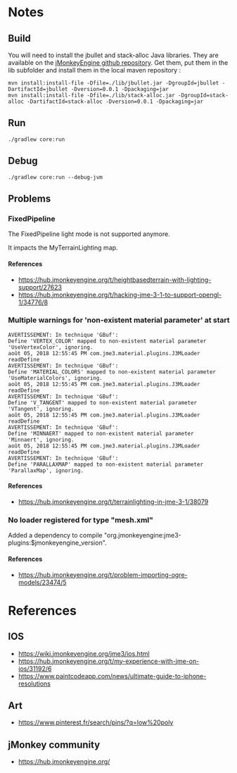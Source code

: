 # Notes

## Build

You will need to install the jbullet and stack-alloc Java libraries.
They are available on the [jMonkeyEngine github repository]().
Get them, put them in the lib subfolder and install them in the local
maven repository :

    mvn install:install-file -Dfile=./lib/jbullet.jar -DgroupId=jbullet -DartifactId=jbullet -Dversion=0.0.1 -Dpackaging=jar
    mvn install:install-file -Dfile=./lib/stack-alloc.jar -DgroupId=stack-alloc -DartifactId=stack-alloc -Dversion=0.0.1 -Dpackaging=jar

## Run

    ./gradlew core:run

## Debug

    ./gradlew core:run --debug-jvm

## Problems

### FixedPipeline

The FixedPipeline light mode is not supported anymore.

It impacts the MyTerrainLighting map.

#### References

- https://hub.jmonkeyengine.org/t/heightbasedterrain-with-lighting-support/27623
- https://hub.jmonkeyengine.org/t/hacking-jme-3-1-to-support-opengl-1/34776/8

### Multiple warnings for 'non-existent material parameter' at start

    AVERTISSEMENT: In technique 'GBuf':
    Define 'VERTEX_COLOR' mapped to non-existent material parameter 'UseVertexColor', ignoring.
    août 05, 2018 12:55:45 PM com.jme3.material.plugins.J3MLoader readDefine
    AVERTISSEMENT: In technique 'GBuf':
    Define 'MATERIAL_COLORS' mapped to non-existent material parameter 'UseMaterialColors', ignoring.
    août 05, 2018 12:55:45 PM com.jme3.material.plugins.J3MLoader readDefine
    AVERTISSEMENT: In technique 'GBuf':
    Define 'V_TANGENT' mapped to non-existent material parameter 'VTangent', ignoring.
    août 05, 2018 12:55:45 PM com.jme3.material.plugins.J3MLoader readDefine
    AVERTISSEMENT: In technique 'GBuf':
    Define 'MINNAERT' mapped to non-existent material parameter 'Minnaert', ignoring.
    août 05, 2018 12:55:45 PM com.jme3.material.plugins.J3MLoader readDefine
    AVERTISSEMENT: In technique 'GBuf':
    Define 'PARALLAXMAP' mapped to non-existent material parameter 'ParallaxMap', ignoring.

#### References

- https://hub.jmonkeyengine.org/t/terrainlighting-in-jme-3-1/38079

### No loader registered for type "mesh.xml"

Added a dependency to compile "org.jmonkeyengine:jme3-plugins:$jmonkeyengine_version".

#### References

- https://hub.jmonkeyengine.org/t/problem-importing-ogre-models/23474/5

# References

## IOS

- https://wiki.jmonkeyengine.org/jme3/ios.html
- https://hub.jmonkeyengine.org/t/my-experience-with-jme-on-ios/31192/6
- https://www.paintcodeapp.com/news/ultimate-guide-to-iphone-resolutions

## Art

- https://www.pinterest.fr/search/pins/?q=low%20poly

## jMonkey community

- https://hub.jmonkeyengine.org/
